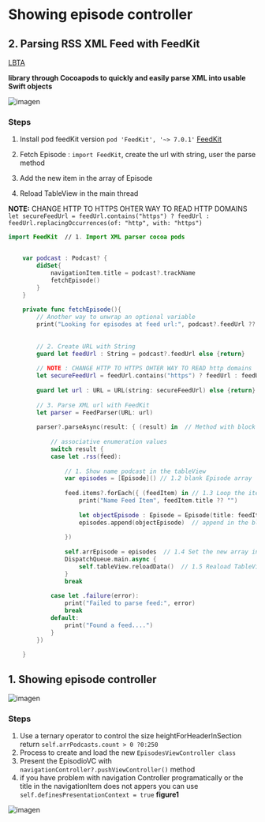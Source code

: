 # Showing episode controller


## 2. Parsing RSS XML Feed with FeedKit
[LBTA](https://www.letsbuildthatapp.com/course_video?id=2532)  

**library through Cocoapods to quickly and easily parse XML into usable Swift objects**  

![imagen](../feature-Podcast-Episodes/assets/parsingRSSXMl.gif)  

### Steps
1. Install pod feedKit version `pod 'FeedKit', '~> 7.0.1'` 
[FeedKit](https://github.com/nmdias/FeedKit)  

2.  Fetch Episode : `import FeedKit`, create the url with string, user the parse method    
3. Add the new item in the array of Episode 
4. Reload TableView in the main thread  

**NOTE:** CHANGE HTTP TO HTTPS OHTER WAY TO READ HTTP DOMAINS  `let secureFeedUrl = feedUrl.contains("https") ? feedUrl : feedUrl.replacingOccurrences(of: "http", with: "https")`  

```swift 
import FeedKit  // 1. Import XML parser cocoa pods


    var podcast : Podcast? {
        didSet{
            navigationItem.title = podcast?.trackName
            fetchEpisode()
        }
    }
    
    private func fetchEpisode(){
        // Another way to unwrap an optional variable
        print("Looking for episodes at feed url:", podcast?.feedUrl ?? "")
        
        
        // 2. Create URL with String
        guard let feedUrl : String = podcast?.feedUrl else {return}
        
        // NOTE : CHANGE HTTP TO HTTPS OHTER WAY TO READ http domains
        let secureFeedUrl = feedUrl.contains("https") ? feedUrl : feedUrl.replacingOccurrences(of: "http", with: "https")
        
        guard let url : URL = URL(string: secureFeedUrl) else {return}
        
        // 3. Parse XML url with FeedKit
        let parser = FeedParser(URL: url)
        
        parser?.parseAsync(result: { (result) in  // Method with block result
            
            // associative enumeration values
            switch result {
            case let .rss(feed):
                
                // 1. Show name podcast in the tableView
                var episodes = [Episode]() // 1.2 blank Episode array
                
                feed.items?.forEach({ (feedItem) in // 1.3 Loop the items
                    print("Name Feed Item", feedItem.title ?? "")
                    
                    let objectEpisode : Episode = Episode(title: feedItem.title ?? "")
                    episodes.append(objectEpisode)  // append in the blank array
                    
                })
                
                self.arrEpisode = episodes  // 1.4 Set the new array in the general Array
                DispatchQueue.main.async {
                    self.tableView.reloadData()  // 1.5 Reaload TableView in the main Thread
                }
                break
                
            case let .failure(error):
                print("Failed to parse feed:", error)
                break
            default:
                print("Found a feed....")
            }
        })
        
    }
```


##  1. Showing episode controller

![imagen](../feature-showingEpisodeController/assets/sketch1.gif)  

### Steps
1. Use a ternary operator to control the size heightForHeaderInSection return `self.arrPodcasts.count > 0 ?0:250`  
2. Process to create and load the new `EpisodesViewController class`    
3. Present the EpisodioVC  with `navigationController?.pushViewController()` method   
4. if you have problem with navigation Controller programatically or the title in the navigationItem does 
not appers you can use `self.definesPresentationContext = true` **figure1**  

![imagen](../feature-showingEpisodeController/assets/figure1.png)  


